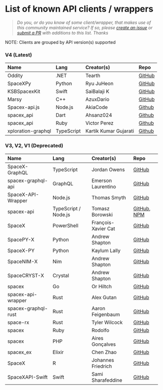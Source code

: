# List of known API clients / wrappers

> _Do you, or do you know of some client/wrapper, that makes use of this community maintained service? If so, please [create an issue](https://github.com/r-spacex/SpaceX-API/issues/new) or [submit a PR](https://github.com/r-spacex/SpaceX-API/pulls) with additions to this list. Thanks_

NOTE: Clients are grouped by API version(s) supported

### V4 (Latest)

|Name|Lang|Creator(s)|Repo|
|:---|:---|:---|:---|
| Oddity | .NET  | Tearth | [GitHub](https://github.com/Tearth/Oddity) |
| SpaceXPy | Python | Ryu JuHeon | [GitHub](https://github.com/SaidBySolo/SpaceXPy) |
| KSBSpacexKit | Swift | SaiBalaji K| [GitHub](https://github.com/SaiBalaji22/KSBSpacexKit) |
| Marsy | C++ | AzuxDario | [GitHub](https://github.com/AzuxDario/Marsy) |
| Spacex-api.js | Node.js | AkiaCode | [Github](https://github.com/AkiaCode/spacex-api.js) |
| spacex_api | Dart | Ahsanz024 | [Github](https://github.com/ahsanz024/spacex_api) |
| spacex_api | Ruby | Victor Perez | [Github](https://github.com/victorperez/spacex-api-ruby) |
| xploration-graphql | TypeScript | Kartik Kumar Gujarati | [Github](https://github.com/Kartikkumargujarati/xploration-graphql) |

### V3, V2, V1 (Deprecated)

|Name|Lang|Creator(s)|Repo|
|:---|:---|:---|:---|
| SpaceX-GraphQL | TypeScript | Jordan Owens | [GitHub](https://github.com/jor-dan/SpaceX-GraphQL) |
| spacex-graphql-api | GraphQL | Emerson Laurentino | [GitHub](https://github.com/emersonlaurentino/spacex-qraphql-api) |
| SpaceX-API-Wrapper | Node.js | Thomas Smyth | [GitHub](https://github.com/Thomas-Smyth/SpaceX-API-Wrapper) |
| spacex-api | TypeScript / Node.js | Tomasz Borowski | [GitHub](https://github.com/tbprojects/spacex-api), [NPM](https://www.npmjs.com/package/spacex-api) |
| SpaceX | PowerShell | François-Xavier Cat | [GitHub](https://github.com/lazywinadmin/SpaceX) |
| SpacePY-X | Python | Andrew Shapton | [GitHub](https://github.com/alshapton/SpacePY-X) |
| SpaceX-PY | Python | Kaylum Lally | [GitHub](https://github.com/HiKaylum/SpaceX-PY) |
| SpaceNIM-X | Nim | Andrew Shapton | [GitHub](https://github.com/alshapton/SpaceNIM-X) |
| SpaceCRYST-X | Crystal | Andrew Shapton | [GitHub](https://github.com/alshapton/SpaceCRYST-X) |
| spacex | Go | Or Hiltch | [GitHub](https://github.com/orcaman/spacex) |
| spacex-api-wrapper | Rust | Alex Gutan | [GitHub](https://github.com/AGutan/spacex-api-wrapper)|
| spacex-graphql-rust | Rust | Aaron Feigenbaum | [GitHub](https://github.com/adace123/spacex-graphql-rust)|
| space-rx | Rust | Tyler Wilcock | [GitHub](https://github.com/twilco/space-rx) |
| spacex | Ruby | Rodolfo | [GitHub](https://github.com/rodolfobandeira/spacex) |
| spacex | PHP | Aires Gonçalves | [GitHub](https://github.com/airesvsg/spacex) |
| spacex_ex | Elixir | Chen Zhao | [GitHub](https://github.com/crunchysoul/spacex_ex) |
| SpaceX | R | Johannes Friedrich | [GitHub](https://github.com/JohannesFriedrich/SpaceX) |
| SpaceXAPI-Swift | Swift | Sami Sharafeddine | [GitHub](https://github.com/devsamsh/SpaceXAPI-Swift) |
